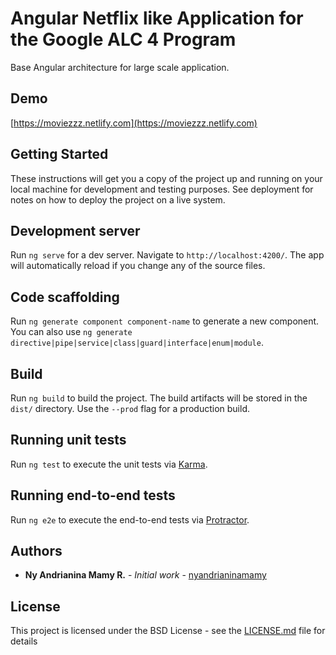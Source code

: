 # Angular Netflix like Application for the Google ALC 4 Program

Base Angular architecture for large scale application.

## Demo
[https://moviezzz.netlify.com](https://moviezzz.netlify.com)

## Getting Started

These instructions will get you a copy of the project up and running on your local machine for development and testing purposes. See deployment for notes on how to deploy the project on a live system.

## Development server

Run `ng serve` for a dev server. Navigate to `http://localhost:4200/`. The app will automatically reload if you change any of the source files.

## Code scaffolding

Run `ng generate component component-name` to generate a new component. You can also use `ng generate directive|pipe|service|class|guard|interface|enum|module`.

## Build

Run `ng build` to build the project. The build artifacts will be stored in the `dist/` directory. Use the `--prod` flag for a production build.

## Running unit tests

Run `ng test` to execute the unit tests via [Karma](https://karma-runner.github.io).

## Running end-to-end tests

Run `ng e2e` to execute the end-to-end tests via [Protractor](http://www.protractortest.org/).

## Authors

-   **Ny Andrianina Mamy R.** - _Initial work_ - [nyandrianinamamy](https://github.com/nyandrianinamamy)

## License

This project is licensed under the BSD License - see the [LICENSE.md](LICENSE.md) file for details


